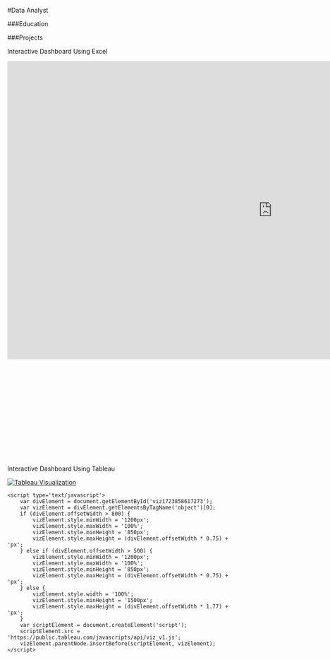 #Data Analyst

###Education

###Projects

Interactive Dashboard Using Excel
<div style="transform: scale(0.75); transform-origin: top left;">
  <iframe width="1600" height="900" frameborder="0" scrolling="no" src="https://1drv.ms/x/c/6a48d5b7bf46022f/IQN5PMcRwMNURZGCmnyZZg17AQktC73u_Q_pwEpmR3JGyYM?em=2&wdAllowInteractivity=True&wdHideGridlines=True&wdHideHeaders=True&wdDownloadButton=True&wdInConfigurator=True"></iframe>
</div>

Interactive Dashboard Using Tableau
<!DOCTYPE html>
<html lang="en">
<head>
    <meta charset="UTF-8">
    <meta name="viewport" content="width=device-width, initial-scale=1.0">
    <title>Tableau Embed</title>
</head>
<body>
    <!-- Tableau Embed Code -->
    <div class='tableauPlaceholder' id='viz1723858617273' style='position: relative'>
        <noscript>
            <a href='#'>
                <img alt='Tableau Visualization' src='https://public.tableau.com/static/images/Pr/Practice2_17236779278010/Dashboard1/1_rss.png' style='border: none' />
            </a>
        </noscript>
        <object class='tableauViz' style='display:none;'>
            <param name='host_url' value='https%3A%2F%2Fpublic.tableau.com%2F' />
            <param name='embed_code_version' value='3' />
            <param name='site_root' value='' />
            <param name='name' value='Practice2_17236779278010/Dashboard1' />
            <param name='tabs' value='yes' />
            <param name='toolbar' value='yes' />
            <param name='static_image' value='https://public.tableau.com/static/images/Pr/Practice2_17236779278010/Dashboard1/1.png' />
            <param name='animate_transition' value='yes' />
            <param name='display_static_image' value='yes' />
            <param name='display_spinner' value='yes' />
            <param name='display_overlay' value='yes' />
            <param name='display_count' value='yes' />
            <param name='language' value='en-US' />
        </object>
    </div>

    <script type='text/javascript'>
        var divElement = document.getElementById('viz1723858617273');
        var vizElement = divElement.getElementsByTagName('object')[0];
        if (divElement.offsetWidth > 800) {
            vizElement.style.minWidth = '1200px';
            vizElement.style.maxWidth = '100%';
            vizElement.style.minHeight = '850px';
            vizElement.style.maxHeight = (divElement.offsetWidth * 0.75) + 'px';
        } else if (divElement.offsetWidth > 500) {
            vizElement.style.minWidth = '1200px';
            vizElement.style.maxWidth = '100%';
            vizElement.style.minHeight = '850px';
            vizElement.style.maxHeight = (divElement.offsetWidth * 0.75) + 'px';
        } else {
            vizElement.style.width = '100%';
            vizElement.style.minHeight = '1500px';
            vizElement.style.maxHeight = (divElement.offsetWidth * 1.77) + 'px';
        }
        var scriptElement = document.createElement('script');
        scriptElement.src = 'https://public.tableau.com/javascripts/api/viz_v1.js';
        vizElement.parentNode.insertBefore(scriptElement, vizElement);
    </script>
</body>
</html>
